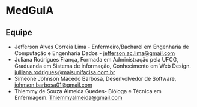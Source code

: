 # MedGuIA

## Equipe

* Jefferson Alves Correia Lima - Enfermeiro/Bacharel em Engenharia de Computação e Engenharia Dados - <jefferson.ac.lima@gmail.com>
* Juliana Rodrigues França, Formada em Administração pela UFCG, Graduanda em Sistema de informação, Conhecimento em Web Design.
<julliana.rodrigues@maisunifacisa.com.br>
* Simeone Johnson Macedo Barbosa, Desenvolvedor de Software, <johnson.barbosa01@gmail.com>
* Thiemmy de Souza Almeida Guedes- Bióloga e Técnica em Enfermagem.  <Thiemmyalmeida@gmail.com>
